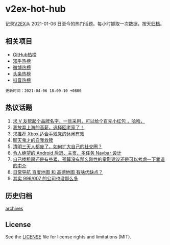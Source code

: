 # v2ex-hot-hub

 记录[V2EX](https://www.v2ex.com/)从 2021-01-06 日至今的热门话题。每小时抓取一次数据，按天[归档](archives)。
 
 ## 相关项目

- [GitHub热榜](https://github.com/snaildev/github-hot-hub)
- [知乎热榜](https://github.com/snaildev/zhihu-hot-hub)
- [微博热榜](https://github.com/snaildev/weibo-hot-hub)
- [头条热榜](https://github.com/snaildev/toutiao-hot-hub)
- [抖音热榜](https://github.com/snaildev/douyin-hot-hub)


 `更新时间：2021-04-06 18:09:10 +0800`

## 热议话题

1. [求 V 友帮起个品牌名字，一旦采用，可以给个百元小红包 ，哈哈，](https://www.v2ex.com/t/768266)
1. [我放弃上海的高薪，选择回老家了！](https://www.v2ex.com/t/768231)
1. [求推荐 Xbox 适合手残党的休闲有戏](https://www.v2ex.com/t/768342)
1. [聊天鬼才的自我救赎](https://www.v2ex.com/t/768184)
1. [清明三天人都废了，如何扩大自己的社交圈？](https://www.v2ex.com/t/768282)
1. [令人绝望的 Android 后退、主页、多任务 Navbar 设计](https://www.v2ex.com/t/768188)
1. [自己找租房还是有些累，预算没有那么刚性的童鞋建议还是可以考虑一下靠谱的中介](https://www.v2ex.com/t/768249)
1. [日常导航 百度地图 和 高德地图 有啥优缺点？](https://www.v2ex.com/t/768334)
1. [其实 996/007 的公司也没那么多](https://www.v2ex.com/t/768270)

## 历史归档

[archives](archives)

## License

See the [LICENSE](LICENSE) file for license rights and limitations (MIT).

